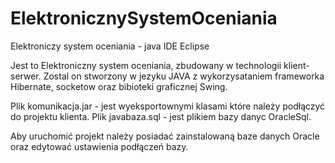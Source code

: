 # ElektronicznySystemOceniania
Elektroniczy system oceniania - java IDE Eclipse

Jest to Elektroniczny system oceniania, zbudowany w technologii klient-serwer. Zostal on stworzony w jezyku JAVA z wykorzysataniem frameworka Hibernate, socketow oraz bibioteki
graficznej Swing.

Plik komunikacja.jar - jest wyeksportownymi klasami które należy podłączyć do projektu klienta.
Plik javabaza.sql - jest plikiem bazy danyc OracleSql.

Aby uruchomić projekt należy posiadać zainstalowaną baze danych Oracle oraz edytować ustawienia podłączeń bazy.
